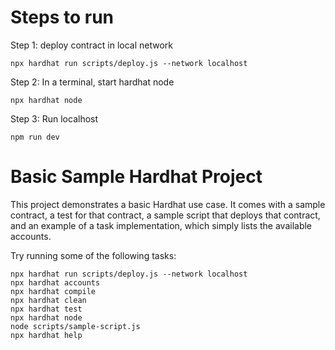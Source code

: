 # Steps to run

Step 1: deploy contract in local network
```shell
npx hardhat run scripts/deploy.js --network localhost
```

Step 2: In a terminal, start hardhat node
```shell
npx hardhat node
```

Step 3: Run localhost
```shell
npm run dev
```


# Basic Sample Hardhat Project

This project demonstrates a basic Hardhat use case. It comes with a sample contract, a test for that contract, a sample script that deploys that contract, and an example of a task implementation, which simply lists the available accounts.

Try running some of the following tasks:

```shell
npx hardhat run scripts/deploy.js --network localhost
npx hardhat accounts
npx hardhat compile
npx hardhat clean
npx hardhat test
npx hardhat node
node scripts/sample-script.js
npx hardhat help
```
